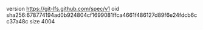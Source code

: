 version https://git-lfs.github.com/spec/v1
oid sha256:678774194ad0b924804cf1699081ffca4661f486127d89f6e24fdcb6cc37a48c
size 4004
